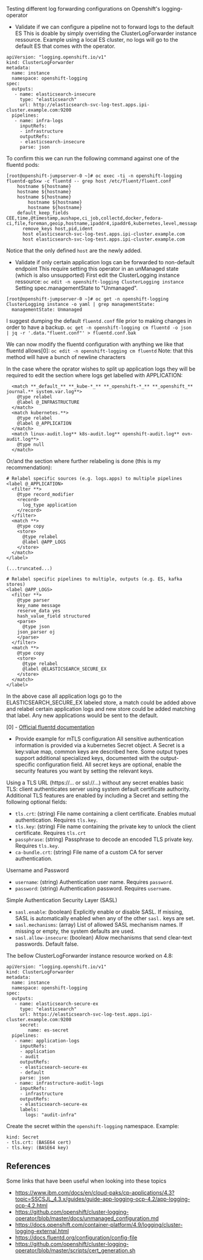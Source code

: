 Testing different log forwarding configurations on Openshift's logging-operator

- Validate if we can configure a pipeline not to forward logs to the default ES
This is doable by simply overriding the ClusterLogForwarder instance ressource.
Example using a local ES cluster, no logs will go to the default ES that comes
 with the operator.
```
apiVersion: "logging.openshift.io/v1"
kind: ClusterLogForwarder
metadata:
  name: instance 
  namespace: openshift-logging 
spec:
  outputs:
   - name: elasticsearch-insecure 
     type: "elasticsearch" 
     url: http://elasticsearch-svc-log-test.apps.ipi-cluster.example.com:9200 
  pipelines:
   - name: infra-logs 
     inputRefs: 
     - infrastructure
     outputRefs:
     - elasticsearch-insecure 
     parse: json 
```

To confirm this we can run the following command against one of the fluentd pods: 
```
[root@openshift-jumpserver-0 ~]# oc exec -ti -n openshift-logging fluentd-qp5xw -c fluentd -- grep host /etc/fluent/fluent.conf
    hostname ${hostname}
    hostname ${hostname}
    hostname ${hostname}
        hostname ${hostname}
        hostname ${hostname}
    default_keep_fields CEE,time,@timestamp,aushape,ci_job,collectd,docker,fedora-ci,file,foreman,geoip,hostname,ipaddr4,ipaddr6,kubernetes,level,message,namespace_name,namespace_uuid,offset,openstack,ovirt,pid,pipeline_metadata,rsyslog,service,systemd,tags,testcase,tlog,viaq_msg_id
      remove_keys host,pid,ident
      host elasticsearch-svc-log-test.apps.ipi-cluster.example.com
      host elasticsearch-svc-log-test.apps.ipi-cluster.example.com
```

Notice that the only defined `host` are the newly added.

- Validate if only certain application logs can be forwarded to non-default endpoint
This require setting this operator in an unManaged state (which is also unsupported)
First edit the ClusterLogging instance ressource:
`oc edit -n openshift-logging ClusterLogging instance`
Setting spec.managementState to "Unmanaged".
```
[root@openshift-jumpserver-0 ~]# oc get -n openshift-logging ClusterLogging instance -o yaml | grep managementState:
  managementState: Unmanaged
```

I suggest dumping the default `fluentd.conf` file prior to making changes in
order to have a backup.
`oc get -n openshift-logging cm fluentd -o json | jq -r '.data."fluent.conf"' > fluentd.conf.bak`

We can now modify the fluentd configuration with anything we like that fluentd allows[0]:
`oc edit -n openshift-logging cm fluentd`
Note: that this method will have a bunch of newline characters

In the case where the oprator wishes to split up application logs they will be
required to edit the section where logs get labelled with APPLICATION:
```
  <match **_default_** **_kube-*_** **_openshift-*_** **_openshift_** journal.** system.var.log**>
    @type relabel
    @label @_INFRASTRUCTURE
  </match>
  <match kubernetes.**>
    @type relabel
    @label @_APPLICATION
  </match>
  <match linux-audit.log** k8s-audit.log** openshift-audit.log** ovn-audit.log**>
    @type null
  </match>
```
Or/and the section where further relabeling is done (this is my recommendation):
```
# Relabel specific sources (e.g. logs.apps) to multiple pipelines
<label @_APPLICATION>
  <filter **>
    @type record_modifier
    <record>
      log_type application
    </record>
  </filter>
  <match **>
    @type copy
    <store>
      @type relabel
      @label @APP_LOGS
    </store>
  </match>
</label>

(...truncated...)

# Relabel specific pipelines to multiple, outputs (e.g. ES, kafka stores)
<label @APP_LOGS>
  <filter **>
    @type parser
    key_name message
    reserve_data yes
    hash_value_field structured
    <parse>
      @type json
    json_parser oj
    </parse>
  </filter>
  <match **>
    @type copy
    <store>
      @type relabel
      @label @ELASTICSEARCH_SECURE_EX
    </store>
  </match>
</label>
```

In the above case all application logs go to the ELASTICSEARCH_SECURE_EX labeled
store, a match could be added above and relabel certain application logs and new
store could be added matching that label. Any new applications would be sent
 to the default.

[0] - [Official fluentd documentation](https://docs.fluentd.org/configuration/config-file)

- Provide example for mTLS configuration
All sensitive authentication information is provided via a kubernetes Secret object. A Secret is a key:value map, common keys are described here. Some output types support additional specialized keys, documented with the output-specific configuration field. All secret keys are optional, enable the security features you want by setting the relevant keys.

Using a TLS URL (https://... or ssl://...) without any secret enables basic TLS: client authenticates server using system default certificate authority.
Additional TLS features are enabled by including a Secret and setting the following optional fields:
- `tls.crt`: (string) File name containing a client certificate. Enables mutual authentication. Requires `tls.key`.
- `tls.key`: (string) File name containing the private key to unlock the client certificate. Requires `tls.crt`
- `passphrase`: (string) Passphrase to decode an encoded TLS private key. Requires `tls.key`.
- `ca-bundle.crt`: (string) File name of a custom CA for server authentication.

Username and Password
- `username`: (string) Authentication user name. Requires `password`.
- `password`: (string) Authentication password. Requires `username`.

Simple Authentication Security Layer (SASL)
- `sasl.enable`: (boolean) Explicitly enable or disable SASL. If missing, SASL is automatically enabled when any of the other `sasl.` keys are set.
- `sasl.mechanisms`: (array) List of allowed SASL mechanism names. If missing or empty, the system defaults are used.
- `sasl.allow-insecure`: (boolean) Allow mechanisms that send clear-text passwords. Default false.

The bellow ClusterLogForwarder instance resource worked on 4.8:
```
apiVersion: "logging.openshift.io/v1"
kind: ClusterLogForwarder
metadata:
  name: instance
  namespace: openshift-logging
spec:
  outputs:
   - name: elasticsearch-secure-ex
     type: "elasticsearch"
     url: https://elasticsearch-svc-log-test.apps.ipi-cluster.example.com:9200
     secret:
        name: es-secret
  pipelines:
   - name: application-logs
     inputRefs:
     - application
     - audit
     outputRefs:
     - elasticsearch-secure-ex
     - default
     parse: json
   - name: infrastructure-audit-logs
     inputRefs:
     - infrastructure
     outputRefs:
     - elasticsearch-secure-ex
     labels:
       logs: "audit-infra"
```
Create the secret within the `openshift-logging` namespace. Example:
```
kind: Secret
- tls.crt: (BASE64 cert)
- tls.key: (BASE64 key)
```

## References
Some links that have been useful when looking into these topics

- https://www.ibm.com/docs/en/cloud-paks/cp-applications/4.3?topic=SSCSJL_4.3.x/guides/guide-app-logging-ocp-4.2/app-logging-ocp-4.2.html
- https://github.com/openshift/cluster-logging-operator/blob/master/docs/unmanaged_configuration.md
- https://docs.openshift.com/container-platform/4.9/logging/cluster-logging-external.html
- https://docs.fluentd.org/configuration/config-file
- https://github.com/openshift/cluster-logging-operator/blob/master/scripts/cert_generation.sh
